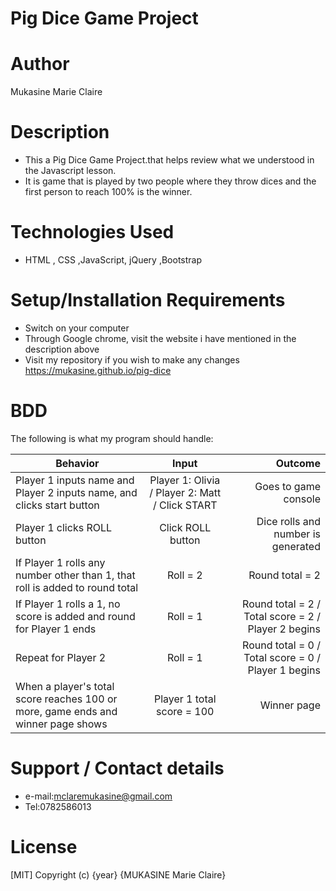 # Pig Dice Game Project
# Author
Mukasine Marie Claire
# Description
* This a Pig Dice Game Project.that helps review what we understood in the Javascript lesson.
* It is game that is played by two people where they throw dices and the first person to reach 100% is the winner. 
# Technologies Used
* HTML , CSS ,JavaScript, jQuery ,Bootstrap
# Setup/Installation Requirements
* Switch on your computer
* Through Google chrome, visit the website i have mentioned in the description above
* Visit my repository if you wish to make any changes https://mukasine.github.io/pig-dice
# BDD
The following is what my program should handle:


| Behavior        | Input           | Outcome  |
| ------------- |:-------------:| -----:|
| Player 1 inputs name and Player 2 inputs name, and clicks start button | Player 1: Olivia / Player 2: Matt / Click START | Goes to game console |
| Player 1 clicks ROLL button | Click ROLL button | Dice rolls and number is generated
| If Player 1 rolls any number other than 1, that roll is added to round total | Roll = 2 | Round total = 2 |
| If Player 1 rolls a 1, no score is added and round for Player 1 ends | Roll = 1 | Round total = 2 / Total score = 2 / Player 2 begins |
| Repeat for Player 2 | Roll = 1 | Round total = 0 / Total score = 0 / Player 1 begins |
| When a player's total score reaches 100 or more, game ends and winner page shows | Player 1 total score = 100 | Winner page |
# Support / Contact details
* e-mail:mclaremukasine@gmail.com
* Tel:0782586013
# License
[MIT] Copyright (c) {year} {MUKASINE Marie Claire}
